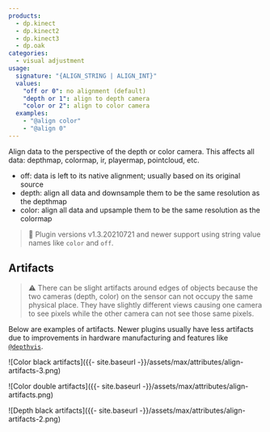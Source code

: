 ```yaml
---
products:
  - dp.kinect
  - dp.kinect2
  - dp.kinect3
  - dp.oak
categories:
  - visual adjustment
usage:
  signature: "{ALIGN_STRING | ALIGN_INT}"
  values:
    "off or 0": no alignment (default)
    "depth or 1": align to depth camera
    "color or 2": align to color camera
  examples:
    - "@align color"
    - "@align 0"
---
```


Align data to the perspective of the depth or color camera.
This affects all data: depthmap, colormap, ir, playermap, pointcloud, etc.

* off: data is left to its native alignment; usually based on its original source
* depth: align all data and downsample them to be the same resolution as the depthmap
* color: align all data and upsample them to be the same resolution as the colormap

> :memo: Plugin versions v1.3.20210721 and newer support using string value names
> like `color` and `off`.

## Artifacts

> :warning: There can be slight artifacts around edges of objects because the two
> cameras (depth, color) on the sensor can not occupy the same physical place.
> They have slightly different views causing one camera to see pixels while the other
> camera can not see those same pixels.

Below are examples of artifacts. Newer plugins usually have less
artifacts due to improvements in hardware manufacturing and features like
[`@depthvis`](depthvis.md).

![Color black artifacts]({{- site.baseurl -}}/assets/max/attributes/align-artifacts-3.png)

![Color double artifacts]({{- site.baseurl -}}/assets/max/attributes/align-artifacts.png)

![Depth black artifacts]({{- site.baseurl -}}/assets/max/attributes/align-artifacts-2.png)
